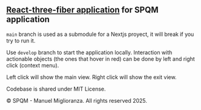 ## [React-three-fiber application](https://spqm-test-example-mmiglioranza22s-projects.vercel.app/) for SPQM application

`main` branch is used as a submodule for a Nextjs proyect, it will break if you try to run it.

Use `develop` branch to start the application locally.
Interaction with actionable objects (the ones that hover in red) can be done by left and right click (context menu).

Left click will show the main view.
Right click will show the exit view.

Codebase is shared under MIT License.

© SPQM - Manuel Miglioranza. All rights reserved 2025.
